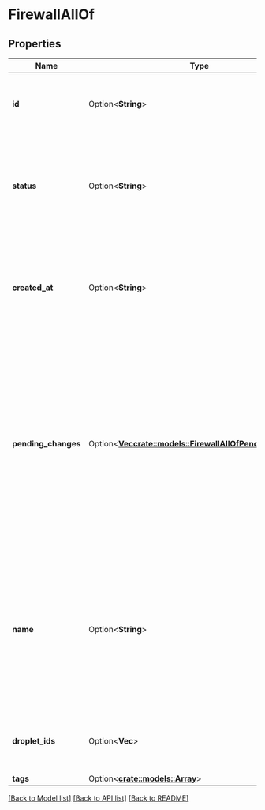 # FirewallAllOf

## Properties

Name | Type | Description | Notes
------------ | ------------- | ------------- | -------------
**id** | Option<**String**> | A unique ID that can be used to identify and reference a firewall. | [optional][readonly]
**status** | Option<**String**> | A status string indicating the current state of the firewall. This can be \"waiting\", \"succeeded\", or \"failed\". | [optional][readonly]
**created_at** | Option<**String**> | A time value given in ISO8601 combined date and time format that represents when the firewall was created. | [optional][readonly]
**pending_changes** | Option<[**Vec<crate::models::FirewallAllOfPendingChanges>**](firewall_allOf_pending_changes.md)> | An array of objects each containing the fields \"droplet_id\", \"removing\", and \"status\". It is provided to detail exactly which Droplets are having their security policies updated. When empty, all changes have been successfully applied. | [optional][readonly]
**name** | Option<**String**> | A human-readable name for a firewall. The name must begin with an alphanumeric character. Subsequent characters must either be alphanumeric characters, a period (.), or a dash (-). | [optional]
**droplet_ids** | Option<**Vec<i32>**> | An array containing the IDs of the Droplets assigned to the firewall. | [optional]
**tags** | Option<[**crate::models::Array**](array.md)> |  | [optional]

[[Back to Model list]](../README.md#documentation-for-models) [[Back to API list]](../README.md#documentation-for-api-endpoints) [[Back to README]](../README.md)


